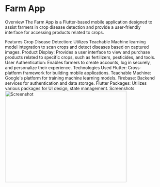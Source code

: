 # Farm App
Overview
The Farm App is a Flutter-based mobile application designed to assist farmers in crop disease detection and provide a user-friendly interface for accessing products related to crops.

Features
Crop Disease Detection: Utilizes Teachable Machine learning model integration to scan crops and detect diseases based on captured images.
Product Display: Provides a user interface to view and purchase products related to specific crops, such as fertilizers, pesticides, and tools.
User Authentication: Enables farmers to create accounts, log in securely, and personalize their experience.
Technologies Used
Flutter: Cross-platform framework for building mobile applications.
Teachable Machine: Google's platform for training machine learning models.
Firebase: Backend services for authentication and data storage.
Flutter Packages: Utilizes various packages for UI design, state management.
Screenshots
<img src="https://github.com/kharsh807/farmApp/assets/121211344/0b920b49-39f2-459b-86d2-c9415118c8e9" alt="Screenshot" width="400" height="300">

